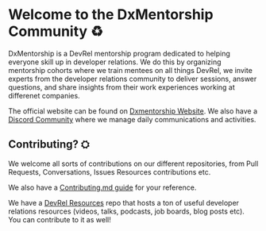 # Welcome to the DxMentorship Community ♻️

DxMentorship is a DevRel mentorship program dedicated to helping everyone skill up in developer relations. We do this by organizing mentorship cohorts where we train mentees on all things DevRel, we invite experts from the developer relations community to deliver sessions, answer questions, and share insights from their work experiences working at differenet companies.

The official website can be found on [Dxmentorship Website](dxmentorship.com). We also have a [Discord Community](https://discord.com/invite/dUQyb2mk4s) where we manage daily communications and activities.

## Contributing? ⛭

We welcome all sorts of contributions on our different repositories, from Pull Requests, Conversations, Issues Resources contributions etc. 

We also have a [Contributing.md guide](https://github.com/Dxmentorship/dxmentorship/blob/main/CONTRIBUTING.md) for your reference.

We have a [DevRel Resources](https://github.com/Dxmentorship/DevRel-Resources) repo that hosts a ton of useful developer relations resources (videos, talks, podcasts, job boards, blog posts etc). You can contribute to it as well!


<!--

**Here are some ideas to get you started:**

🙋‍♀️ A short introduction - what is your organization all about?
🌈 Contribution guidelines - how can the community get involved?
👩‍💻 Useful resources - where can the community find your docs? Is there anything else the community should know?
🍿 Fun facts - what does your team eat for breakfast?
🧙 Remember, you can do mighty things with the power of [Markdown](https://docs.github.com/github/writing-on-github/getting-started-with-writing-and-formatting-on-github/basic-writing-and-formatting-syntax)
-->
